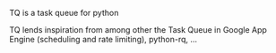 TQ is a task queue for python

TQ lends inspiration from among other the Task Queue in Google App Engine
(scheduling and rate limiting), python-rq, ...

